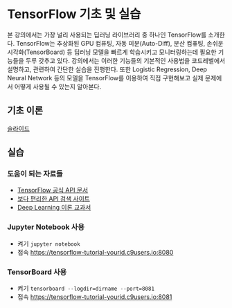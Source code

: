 # TensorFlow 기초 및 실습

본 강의에서는 가장 널리 사용되는 딥러닝 라이브러리 중 하나인 TensorFlow를 소개한다. TensorFlow는 추상화된 GPU 컴퓨팅, 자동 미분(Auto-Diff), 분산 컴퓨팅, 손쉬운 시각화(TensorBoard) 등 딥러닝 모델을 빠르게 학습시키고 모니터링하는데 필요한 기능들을 두루 갖추고 있다. 강의에서는 이러한 기능들의 기본적인 사용법을 코드레벨에서 설명하고, 관련하여 간단한 실습을 진행한다. 또한 Logistic Regression, Deep Neural Network 등의 모델을 TensorFlow를 이용하여 직접 구현해보고 실제 문제에서 어떻게 사용될 수 있는지 알아본다.

## 기초 이론

[슬라이드](https://preview.c9users.io/nzer0/tensorflow_tutorial/intro_to_tf_osia.pdf?_c9_id=livepreview1&_c9_host=https://ide.c9.io)

## 실습 

### 도움이 되는 자료들
* [TensorFlow 공식 API 문서](https://www.tensorflow.org/)
* [보다 편리한 API 검색 사이트](http://devdocs.io/)
* [Deep Learning 이론 교과서](http://www.deeplearningbook.org/)

### Jupyter Notebook 사용
* 켜기
`jupyter notebook`
* 접속
<https://tensorflow-tutorial-yourid.c9users.io:8080>

### TensorBoard 사용
* 켜기
`tensorboard --logdir=dirname --port=8081`
* 접속
<https://tensorflow-tutorial-yourid.c9users.io:8081>